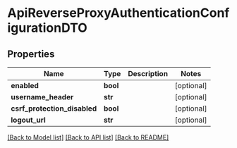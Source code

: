 # ApiReverseProxyAuthenticationConfigurationDTO

## Properties

| Name                         | Type     | Description | Notes      |
| ---------------------------- | -------- | ----------- | ---------- |
| **enabled**                  | **bool** |             | [optional] |
| **username_header**          | **str**  |             | [optional] |
| **csrf_protection_disabled** | **bool** |             | [optional] |
| **logout_url**               | **str**  |             | [optional] |

[[Back to Model list]](../README.md#documentation-for-models) [[Back to API list]](../README.md#documentation-for-api-endpoints) [[Back to README]](../README.md)
